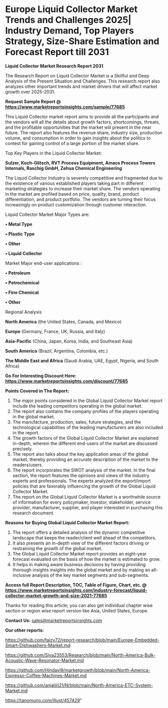  # Europe Liquid Collector Market Trends and Challenges 2025| Industry Demand, Top Players Strategy, Size-Share Estimation and Forecast Report till 2031

<strong>Liquid Collector Market Research Report 2031</strong>

The Research Report on Liquid Collector Market is a Skillful and Deep Analysis of the Present Situation and Challenges. This research report also analyzes other important trends and market drivers that will affect market growth over 2025-2031.

<strong>Request Sample Report @ <a href=https://www.marketreportsinsights.com/sample/77685>https://www.marketreportsinsights.com/sample/77685</a></strong>

This Liquid Collector market report aims to provide all the participants and the vendors will all the details about growth factors, shortcomings, threats, and the profitable opportunities that the market will present in the near future. The report also features the revenue share, industry size, production volume, and consumption in order to gain insights about the politics to contest for gaining control of a large portion of the market share.

Top Key Players in the Liquid Collector Market:

<strong>Sulzer, Koch-Glitsch, RVT Process Equipment, Amacs Process Towers Internals, Raschig GmbH, Zehua Chemical Engineering</strong>

The Liquid Collector Industry is severely competitive and fragmented due to the existence of various established players taking part in different marketing strategies to increase their market share. The vendors operating in the market are profiled based on price, quality, brand, product differentiation, and product portfolio. The vendors are turning their focus increasingly on product customization through customer interaction.

Liquid Collector Market Major Types are:

<strong>• Metal Type

• Plastic Type

• Other

• Liquid Collector</strong>

Market Major end-user applications :

<strong>• Petroleum

• Petrochemical

• Fine Chemical

• Other</strong>

Regional Analysis

</u><strong><b>North America</b></strong> (the United States, Canada, and Mexico)

<strong><b>Europe </b></strong>(Germany, France, UK, Russia, and Italy)

<strong><b>Asia-Pacific</b></strong> (China, Japan, Korea, India, and Southeast Asia)

<strong><b>South America</b></strong> (Brazil, Argentina, Colombia, etc.)

<strong><b>The Middle East and Africa</b></strong> (Saudi Arabia, UAE, Egypt, Nigeria, and South Africa)

<strong>Go For Interesting Discount Here: <a href=https://www.marketreportsinsights.com/discount/77685>https://www.marketreportsinsights.com/discount/77685</a></strong>

<strong>Points Covered in The Report:</strong>
<ol>
  <li>The major points considered in the Global Liquid Collector Market report include the leading competitors operating in the global market.</li>
  <li>The report also contains the company profiles of the players operating in the global market.</li>
  <li>The manufacture, production, sales, future strategies, and the technological capabilities of the leading manufacturers are also included in the report.</li>
  <li>The growth factors of the Global Liquid Collector Market are explained in-depth, wherein the different end-users of the market are discussed precisely.</li>
  <li>The report also talks about the key application areas of the global market, thereby providing an accurate description of the market to the readers/users.</li>
  <li>The report incorporates the SWOT analysis of the market. In the final section, the report features the opinions and views of the industry experts and professionals. The experts analyzed the export/import policies that are favorably influencing the growth of the Global Liquid Collector Market.</li>
  <li>The report on the Global Liquid Collector Market is a worthwhile source of information for every policymaker, investor, stakeholder, service provider, manufacturer, supplier, and player interested in purchasing this research document.</li>
</ol>
<strong>Reasons for Buying Global Liquid Collector Market Report:</strong>

<ol>
  <li>The report offers a detailed analysis of the dynamic competitive landscape that keeps the reader/client well ahead of the competitors.</li>
  <li>It also presents an in-depth view of the different factors driving or restraining the growth of the global market.</li>
  <li>The Global Liquid Collector Market report provides an eight-year forecast evaluated on the basis of how the market is estimated to grow.</li>
  <li>It helps in making aware business decisions by having providing thorough insights insights into the global market and by making an all-inclusive analysis of the key market segments and sub-segments.</li>
</ol>
<strong>Access full Report Description, TOC, Table of Figure, Chart, etc. @ <a href=https://www.marketreportsinsights.com/industry-forecast/liquid-collector-market-growth-and-size-2021-77685>https://www.marketreportsinsights.com/industry-forecast/liquid-collector-market-growth-and-size-2021-77685</a></strong>


Thanks for reading this article; you can also get individual chapter wise section or region wise report version like Asia, United States, Europe.

<strong>Contact Us:</strong>
sales@marketreportsinsights.com

<strong>Our other reports:</strong>

<a href=https://github.com/faizy72/report-research/blob/main/Europe-Embedded-Smart-Dishwashers-Market.md>https://github.com/faizy72/report-research/blob/main/Europe-Embedded-Smart-Dishwashers-Market.md</a>

<a href=https://github.com/Siya23553/Research/blob/main/North-America-Bulk-Acoustic-Wave-Resonator-Market.md>https://github.com/Siya23553/Research/blob/main/North-America-Bulk-Acoustic-Wave-Resonator-Market.md</a>

<a href=https://github.com/Hindavi9/marketgrowth/blob/main/North-America-Espresso-Coffee-Machines-Market.md>https://github.com/Hindavi9/marketgrowth/blob/main/North-America-Espresso-Coffee-Machines-Market.md</a>

<a href=https://github.com/anjaliiii21/N/blob/main/North-America-ETC-System-Market.md>https://github.com/anjaliiii21/N/blob/main/North-America-ETC-System-Market.md</a>

<a href=https://tanomuno.com/illust/457429>https://tanomuno.com/illust/457429</a>"
